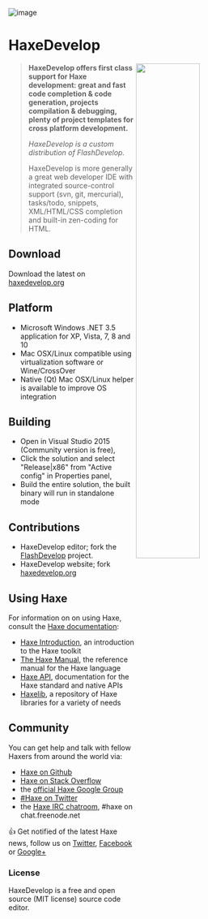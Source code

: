 ![image](https://cloud.githubusercontent.com/assets/576184/11769223/81939986-a1e2-11e5-8078-684a83af7e30.png)

HaxeDevelop
============

<img src="https://cloud.githubusercontent.com/assets/576184/11769260/240118c4-a1e3-11e5-98e8-4665f8207367.png" align=right width=50%/>

> **HaxeDevelop offers first class support for Haxe development: great and fast code completion & code generation, projects compilation & debugging, plenty of project templates for cross platform development.**
> 
> _HaxeDevelop is a custom distribution of FlashDevelop._
> 
> HaxeDevelop is more generally a great web developer IDE with integrated source-control support (svn, git, mercurial), tasks/todo, snippets, XML/HTML/CSS completion and built-in zen-coding for HTML.

## Download

Download the latest on [haxedevelop.org](http://www.haxedevelop.org/)

## Platform

* Microsoft Windows .NET 3.5 application for XP, Vista, 7, 8 and 10
* Mac OSX/Linux compatible using virtualization software or Wine/CrossOver
* Native (Qt) Mac OSX/Linux helper is available to improve OS integration

## Building

* Open in Visual Studio 2015 (Community version is free),
* Click the solution and select "Release|x86" from "Active config" in Properties panel,
* Build the entire solution, the built binary will run in standalone mode

## Contributions

* HaxeDevelop editor; fork the [FlashDevelop](https://github.com/fdorg/flashdevelop/) project.
* HaxeDevelop website; fork [haxedevelop.org](https://github.com/markknol/haxedevelop.org)

## Using Haxe

For information on on using Haxe, consult the [Haxe documentation](http://haxe.org/documentation):

 * [Haxe Introduction](http://haxe.org/documentation/introduction), an introduction to the Haxe toolkit
 * [The Haxe Manual](http://haxe.org/manual), the reference manual for the Haxe language
 * [Haxe API](http://api.haxe.org), documentation for the Haxe standard and native APIs
 * [Haxelib](http://lib.haxe.org), a repository of Haxe libraries for a variety of needs

 
## Community

You can get help and talk with fellow Haxers from around the world via:

 * [Haxe on Github](https://github.com/HaxeFoundation/haxe)
 * [Haxe on Stack Overflow](http://stackoverflow.com/questions/tagged/haxe)
 * the [official Haxe Google Group](https://groups.google.com/forum/#!forum/haxelang)
 * [#Haxe on Twitter](https://twitter.com/hashtag/haxe?src=hash)
 * the [Haxe IRC chatroom](http://unic0rn.github.io/tiramisu/haxe), #haxe on chat.freenode.net

:+1: Get notified of the latest Haxe news, follow us on [Twitter](https://twitter.com/haxelang), [Facebook](https://www.facebook.com/haxe.org) or [Google+](https://plus.google.com/+HaxeOrg)
</td></tr></table>
 
### License

HaxeDevelop is a free and open source (MIT license) source code editor.
